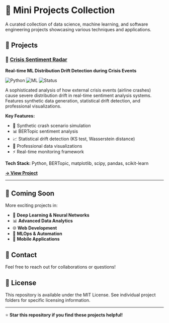 # 🚀 Mini Projects Collection

A curated collection of data science, machine learning, and software engineering projects showcasing various techniques and applications.

## 📂 Projects

### 🚨 [Crisis Sentiment Radar](./crisis-sentiment-radar/)
**Real-time ML Distribution Drift Detection during Crisis Events**

![Python](https://img.shields.io/badge/Python-3.8+-blue.svg)
![ML](https://img.shields.io/badge/ML-BERTopic-green.svg)
![Status](https://img.shields.io/badge/Status-Complete-brightgreen.svg)

A sophisticated analysis of how external crisis events (airline crashes) cause severe distribution drift in real-time sentiment analysis systems. Features synthetic data generation, statistical drift detection, and professional visualizations.

**Key Features:**
- 🎯 Synthetic crash scenario simulation
- 📊 BERTopic sentiment analysis  
- 📈 Statistical drift detection (KS test, Wasserstein distance)
- 🎨 Professional data visualizations
- ⚡ Real-time monitoring framework

**Tech Stack:** Python, BERTopic, matplotlib, scipy, pandas, scikit-learn

**[→ View Project](./crisis-sentiment-radar/)**

---

## 🎯 Coming Soon

More exciting projects in:
- 🤖 **Deep Learning & Neural Networks**
- 📊 **Advanced Data Analytics** 
- 🌐 **Web Development**
- 🔧 **MLOps & Automation**
- 📱 **Mobile Applications**

## 📧 Contact

Feel free to reach out for collaborations or questions!

## 📄 License

This repository is available under the MIT License. See individual project folders for specific licensing information.

---

⭐ **Star this repository if you find these projects helpful!**
